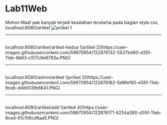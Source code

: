 # Lab11Web
Mohon Maaf pak banyak terjadi kesalahan terutama pada bagian style.css,
<br>
localhost:8080/artikel
![artikel 1](https://user-images.githubusercontent.com/59870954/122876083-45b86b80-d35f-11eb-855c-a69b3281eb62.PNG)
<hr>
<br>
localhost:8080/artikel/artikel-kedua
![artikel 2](https://user-images.githubusercontent.com/59870954/122876132-5537b480-d35f-11eb-9b63-c517c9e6793a.PNG)
<hr>
<br>
localhost:8080/admin/artikel
![artikel 3](https://user-images.githubusercontent.com/59870954/122876162-5d8fef80-d35f-11eb-9ceb-ddd003fb6641.PNG)
<hr>
<br>
localhost:8080/artikel/add
![artikel 4](https://user-images.githubusercontent.com/59870954/122876171-6254a380-d35f-11eb-8ced-61c158cd6aa5.PNG)

